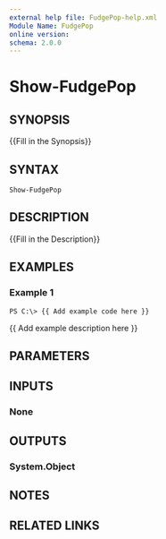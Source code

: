 ```yaml
---
external help file: FudgePop-help.xml
Module Name: FudgePop
online version: 
schema: 2.0.0
---
```


# Show-FudgePop

## SYNOPSIS
{{Fill in the Synopsis}}

## SYNTAX

```
Show-FudgePop
```

## DESCRIPTION
{{Fill in the Description}}

## EXAMPLES

### Example 1
```
PS C:\> {{ Add example code here }}
```

{{ Add example description here }}

## PARAMETERS

## INPUTS

### None


## OUTPUTS

### System.Object

## NOTES

## RELATED LINKS

